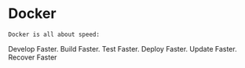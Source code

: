 # Docker
    Docker is all about speed:
Develop Faster.
Build Faster.
Test Faster.
Deploy Faster.
Update Faster.
Recover Faster
